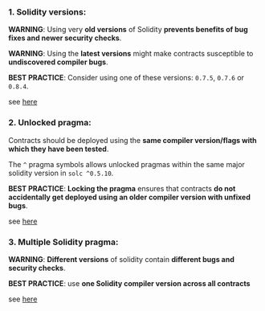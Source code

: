 ### 1. Solidity versions:

**WARNING**: Using very **old versions** of Solidity **prevents benefits of bug fixes and newer security checks**.

**WARNING**: Using the **latest versions** might make contracts susceptible to **undiscovered compiler bugs**.

**BEST PRACTICE**: Consider using one of these versions: `0.7.5`, `0.7.6` or `0.8.4`.

see [here](https://github.com/crytic/slither/wiki/Detector-Documentation#incorrect-versions-of-solidity)

### 2. Unlocked pragma:

Contracts should be deployed using the **same compiler version/flags with which they have been tested**.

The `^` pragma symbols allows unlocked pragmas within the same major solidity version in `solc ^0.5.10`. 

**BEST PRACTICE**: **Locking the pragma** ensures that contracts **do not accidentally get deployed using an older compiler version with unfixed bugs**.

see [here](https://swcregistry.io/docs/SWC-103)

### 3. Multiple Solidity pragma:

**WARNING**: **Different versions** of solidity contain **different bugs and security checks**.

**BEST PRACTICE**: use **one Solidity compiler version across all contracts**

see [here](https://github.com/crytic/slither/wiki/Detector-Documentation#different-pragma-directives-are-used)
